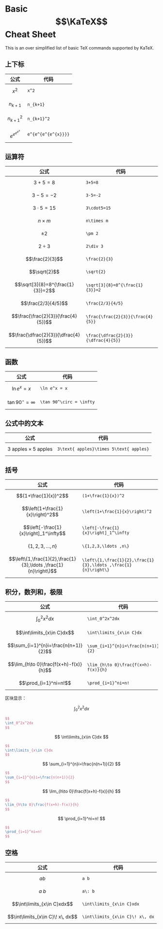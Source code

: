 # Basic $$\KaTeX$$ Cheat Sheet

This is an over simplified list of basic TeX commands supported by KaTeX.

## 上下标

| 公式 | 代码 |
|-----|------|
| $$x^2$$ | `x^2` |
| $$n_{k+1}$$ | `n_{k+1}` |
| $$n_{k+1}^2$$ | `n_{k+1}^2` |
| $$e^{e^{e^{e^{x}}}}$$ | `e^{e^{e^{e^{x}}}}` |

## 运算符

| 公式 | 代码 |
|-----|------|
| $$3+5=8$$ | `3+5=8` |
| $$3-5=-2$$ | `3-5=-2` |
| $$3\cdot5=15$$ | `3\cdot5=15` |
| $$n\times m$$ | `n\times m` |
| $$\pm 2$$ | `\pm 2` |
| $$2\div 3$$ | `2\div 3` |
| $$\frac{2}{3}$$ | `\frac{2}{3}` |
| $$\sqrt{2}$$ | `\sqrt{2}` |
| $$\sqrt[3]{8}=8^{\frac{1}{3}}=2$$ | `\sqrt[3]{8}=8^{\frac{1}{3}}=2` |
| $$\frac{2/3}{4/5}$$ | `\frac{2/3}{4/5}` |
| $$\frac{\frac{2}{3}}{\frac{4}{5}}$$ | `\frac{\frac{2}{3}}{\frac{4}{5}}` |
| $$\frac{\dfrac{2}{3}}{\dfrac{4}{5}}$$ | `\frac{\dfrac{2}{3}}{\dfrac{4}{5}}` |

## 函数

| 公式 | 代码 |
|-----|------|
| $$\ln e^x = x$$ | `\ln e^x = x` |
| $$\tan 90^\circ = \infty$$| `\tan 90^\circ = \infty` |

## 公式中的文本

| 公式 | 代码 |
|-----|------|
| $$3\text{ apples}\times 5\text{ apples}$$ | `3\text{ apples}\times 5\text{ apples}` |

## 括号

| 公式 | 代码 |
|-----|------|
| $$(1+\frac{1}{x})^2$$ | `(1+\frac{1}{x})^2` |
| $$\left(1+\frac{1}{x}\right)^2$$ | `\left(1+\frac{1}{x}\right)^2` |
| $$\left[-\frac{1}{x}\right]_1^\infty$$ | `\left[-\frac{1}{x}\right]_1^\infty` |
| $$\{1,2,3,\ldots ,n\}$$ | `\{1,2,3,\ldots ,n\}` |
| $$\left\{1,\frac{1}{2},\frac{1}{3},\ldots ,\frac{1}{n}\right\}$$ | `\left\{1,\frac{1}{2},\frac{1}{3},\ldots ,\frac{1}{n}\right\}` |

## 积分，数列和，极限

| 公式 | 代码 |
|-----|------|
| $$\int_0^2x^2dx$$ | `\int_0^2x^2dx` |
| $$\int\limits_{x\in C}dx$$ | `\int\limits_{x\in C}dx` |
| $$\sum_{i=1}^{n}i=\frac{n(n+1)}{2}$$ | `\sum_{i=1}^{n}i=\frac{n(n+1)}{2}` |
| $$\lim_{h\to 0}\frac{f(x+h)-f(x)}{h}$$ | `\lim_{h\to 0}\frac{f(x+h)-f(x)}{h}` |
| $$\prod_{i=1}^ni=n!$$ | `\prod_{i=1}^ni=n!` |

区块显示：

$$
\int_0^2x^2dx
$$

```latex
$$
\int_0^2x^2dx
$$
```

$$
\int\limits_{x\in C}dx
$$

```latex
$$
\int\limits_{x\in C}dx
$$
```

$$
\sum_{i=1}^{n}i=\frac{n(n+1)}{2}
$$

```latex
$$
\sum_{i=1}^{n}i=\frac{n(n+1)}{2}
$$
```

$$
\lim_{h\to 0}\frac{f(x+h)-f(x)}{h}
$$

```latex
$$
\lim_{h\to 0}\frac{f(x+h)-f(x)}{h}
$$
```

$$
\prod_{i=1}^ni=n!
$$

```latex
$$
\prod_{i=1}^ni=n!
$$
```

## 空格

| 公式 | 代码 |
|-----|------|
| $$a b$$ | `a b` |
| $$a\: b$$ | `a\: b` |
| $$\int\limits_{x\in C}xdx$$ | `\int\limits_{x\in C}xdx` |
| $$\int\limits_{x\in C}\! x\, dx$$ | `\int\limits_{x\in C}\! x\, dx` |